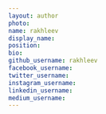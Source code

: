 ```yaml
---
layout: author
photo:
name: rakhleev 
display_name:
position:
bio:
github_username: rakhleev
facebook_username:
twitter_username:
instagram_username:
linkedin_username:
medium_username:
---
```


